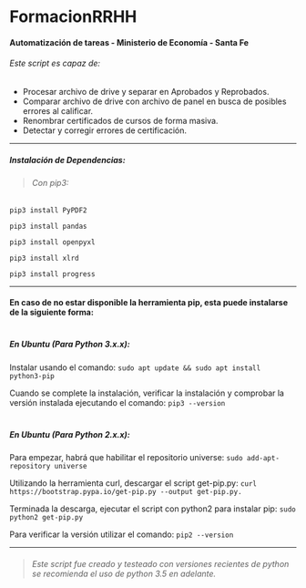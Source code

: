 # FormacionRRHH
#### Automatización de tareas - Ministerio de Economía - Santa Fe

###### Este script es capaz de:
- Procesar archivo de drive y separar en Aprobados y Reprobados.
- Comparar archivo de drive con archivo de panel en busca de posibles errores al calificar.
- Renombrar certificados de cursos de forma masiva.
- Detectar y corregir errores de certificación.

------------


##### Instalación de Dependencias:

> ###### Con pip3:
`pip3 install PyPDF2`

`pip3 install pandas`

`pip3 install openpyxl`

`pip3 install xlrd`

`pip3 install progress`

------------

#### En caso de no estar disponible la herramienta pip, esta puede instalarse de la siguiente forma:

# 


##### En Ubuntu (Para Python 3.x.x):
Instalar usando el comando:
`sudo apt update && sudo apt install python3-pip`

Cuando se complete la instalación, verificar la instalación y comprobar la versión instalada ejecutando el comando:
`pip3 --version`

# 


##### En Ubuntu (Para Python 2.x.x):
Para empezar, habrá que habilitar el repositorio universe:
`sudo add-apt-repository universe`

 Utilizando la herramienta curl, descargar el script get-pip.py:
 `curl https://bootstrap.pypa.io/get-pip.py --output get-pip.py.`
 
 Terminada la descarga, ejecutar el script con python2 para instalar pip:
 `sudo python2 get-pip.py`
 
 Para verificar la versión utilizar el comando:
 `pip2 --version`


------------


> ###### Este script fue creado y testeado con versiones recientes de python se recomienda el uso de python 3.5 en adelante.


